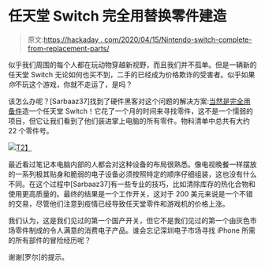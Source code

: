 # 任天堂 Switch 完全用替换零件建造

> 原文:[https://hackaday . com/2020/04/15/Nintendo-switch-complete-from-replacement-parts/](https://hackaday.com/2020/04/15/nintendo-switch-built-completely-from-replacement-parts/)

似乎我们周围的每个人都在玩动物穿越新视野，而且我们并不孤单。但是一辆新的任天堂 Switch 无论如何也买不到，二手的已经成为价格欺诈的受害者。似乎如果*你*不玩这个游戏，你就不走运了，是吗？

该怎么办呢？[Sarbaaz37]找到了硬件黑客对这个问题的解决方案:[当然是完全用备件](https://imgur.com/gallery/ku9zlNu)造一个任天堂 Switch！它花了一个月的时间来寻找零件，这不是一个懦弱的项目，但它让我们看到了他们装进掌上电脑的所有零件。物料清单中总共有大约 22 个零件号。

[![](../Images/ca487811292e5077f5dda98938b66f97.png)T2】](https://hackaday.com/wp-content/uploads/2020/04/nintendo-switch-from-spare-parts.jpeg)

最近看过笔记本电脑内部的人都会对这种设备的布局很熟悉。像电视晚餐一样摆放的一系列极其贴身和脆弱的电子设备必须按照特定的顺序仔细组装，这也没有什么不同。在这个过程中[Sarbaaz37]有一些专业的技巧，比如清除库存的热化合物和使用更高质量的。最终的结果是一个工作开关，这对于 200 美元来说是一个不错的交易，尽管他们注意到疫情已经导致任天堂零件和游戏机的价格上涨。

我们认为，这是我们见过的第一个国产开关，但它不是我们见过的第一个由灰色市场零件制成的令人满意的消费电子产品。谁会忘记深圳电子市场寻找 iPhone 所需的所有部件的冒险经历呢？

谢谢[罗尔]的提示。